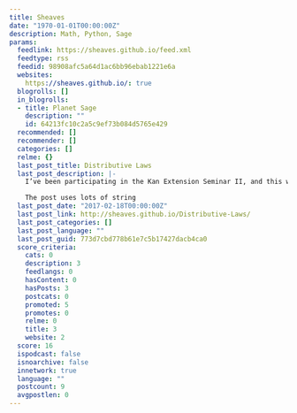 ```yaml
---
title: Sheaves
date: "1970-01-01T00:00:00Z"
description: Math, Python, Sage
params:
  feedlink: https://sheaves.github.io/feed.xml
  feedtype: rss
  feedid: 98908afc5a64d1ac6bb96ebab1221e6a
  websites:
    https://sheaves.github.io/: true
  blogrolls: []
  in_blogrolls:
  - title: Planet Sage
    description: ""
    id: 64213fc10c2a5c9ef73b084d5765e429
  recommended: []
  recommender: []
  categories: []
  relme: {}
  last_post_title: Distributive Laws
  last_post_description: |-
    I’ve been participating in the Kan Extension Seminar II, and this week it’s my turn to post about Jon Beck’s “Distributive Laws” at the n-Category Cafe!

    The post uses lots of string
  last_post_date: "2017-02-18T00:00:00Z"
  last_post_link: http://sheaves.github.io/Distributive-Laws/
  last_post_categories: []
  last_post_language: ""
  last_post_guid: 773d7cbd778b61e7c5b17427dacb4ca0
  score_criteria:
    cats: 0
    description: 3
    feedlangs: 0
    hasContent: 0
    hasPosts: 3
    postcats: 0
    promoted: 5
    promotes: 0
    relme: 0
    title: 3
    website: 2
  score: 16
  ispodcast: false
  isnoarchive: false
  innetwork: true
  language: ""
  postcount: 9
  avgpostlen: 0
---
```

